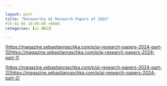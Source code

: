 ```yaml
---

layout: post
title: "Noteworthy AI Research Papers of 2024"
P25-02-06 10:00:00 +0800
categories: [ai-筆記]

---
```


[https://magazine.sebastianraschka.com/p/ai-research-papers-2024-part-1](https://magazine.sebastianraschka.com/p/ai-research-papers-2024-part-1)

[https://magazine.sebastianraschka.com/p/ai-research-papers-2024-part-2](https://magazine.sebastianraschka.com/p/ai-research-papers-2024-part-2)

